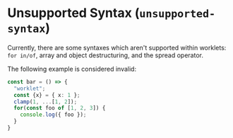 # Unsupported Syntax (`unsupported-syntax`)

Currently, there are some syntaxes which aren't supported within worklets: `for in/of`, array and object destructuring, and the spread operator.

The following example is considered invalid:

```ts
const bar = () => {
  "worklet";
  const {x} = { x: 1 };
  clamp(1, ...[1, 2]);
  for(const foo of [1, 2, 3]) {
    console.log({ foo });
  }
}
```
